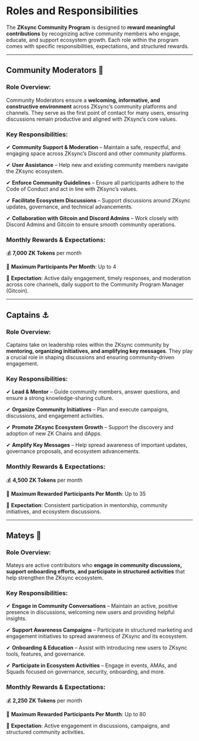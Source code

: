 # Roles and Responsibilities

The **ZKsync Community Program** is designed to **reward meaningful contributions** by recognizing active community members who engage, educate, and support ecosystem growth. Each role within the program comes with specific responsibilities, expectations, and structured rewards.

***

## Community Moderators 💬

### Role Overview:

Community Moderators ensure a **welcoming, informative, and constructive environment** across ZKsync’s community platforms and channels. They serve as the first point of contact for many users, ensuring discussions remain productive and aligned with ZKsync’s core values.

### Key Responsibilities:

✔ **Community Support & Moderation** – Maintain a safe, respectful, and engaging space across ZKsync’s Discord and other community platforms.

✔ **User Assistance** – Help new and existing community members navigate the ZKsync ecosystem.

✔ **Enforce Community Guidelines** – Ensure all participants adhere to the Code of Conduct and act in line with ZKsync’s values.

✔ **Facilitate Ecosystem Discussions** – Support discussions around ZKsync updates, governance, and technical advancements.

✔ **Collaboration with Gitcoin and Discord Admins** – Work closely with Discord Admins and Gitcoin to ensure smooth community operations.

### Monthly Rewards & Expectations:

💰 **7,000 ZK Tokens** per month

📌 **Maximum Participants Per Month**: Up to 4

🔹 **Expectation**: Active daily engagement, timely responses, and moderation across core channels, daily support to the Community Program Manager (Gitcoin).

***

## Captains ⚓

### Role Overview:

Captains take on leadership roles within the ZKsync community by **mentoring, organizing initiatives, and amplifying key messages**. They play a crucial role in shaping discussions and ensuring community-driven engagement.

### Key Responsibilities:

✔ **Lead & Mentor** – Guide community members, answer questions, and ensure a strong knowledge-sharing culture.

✔ **Organize Community Initiatives** – Plan and execute campaigns, discussions, and engagement activities.

✔ **Promote ZKsync Ecosystem Growth** – Support the discovery and adoption of new ZK Chains and dApps.

✔ **Amplify Key Messages** – Help spread awareness of important updates, governance proposals, and ecosystem advancements.

### Monthly Rewards & Expectations:

💰 **4,500 ZK Tokens** per month

📌 **Maximum Rewarded Participants Per Month**: Up to 35

🔹 **Expectation**: Consistent participation in mentorship, community initiatives, and ecosystem discussions.

***

## Mateys 🦜

### Role Overview:

Mateys are active contributors who **engage in community discussions, support onboarding efforts, and participate in structured activities** that help strengthen the ZKsync ecosystem.

### Key Responsibilities:

✔ **Engage in Community Conversations** – Maintain an active, positive presence in discussions, welcoming new users and providing helpful insights.

✔ **Support Awareness Campaigns** – Participate in structured marketing and engagement initiatives to spread awareness of ZKsync and its ecosystem.

✔ **Onboarding & Education** – Assist with introducing new users to ZKsync tools, features, and governance.

✔ **Participate in Ecosystem Activities** – Engage in events, AMAs, and Squads focused on governance, security, onboarding, and more.

### Monthly Rewards & Expectations:

💰 **2,250 ZK Tokens** per month

📌 **Maximum Rewarded Participants Per Month**: Up to 80

🔹 **Expectation**: Active engagement in discussions, campaigns, and structured community activities.

